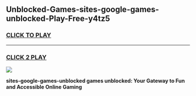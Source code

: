 
## Unblocked-Games-sites-google-games-unblocked-Play-Free-y4tz5
<h3>
<a href="https://premium76.site?title=sites-google-games-unblocked&ref=21A">CLICK TO PLAY</a></h3>
<hr>

<h3>
<a href="https://premium76.site?title=sites-google-games-unblocked&ref=21A">CLICK 2 PLAY</a>
  
</h3>

<a href="https://premium76.site?title=sites-google-games-unblocked&ref=21A"><img src="https://clearcache.store/games.png"></a>


**sites-google-games-unblocked games unblocked: Your Gateway to Fun and Accessible Online Gaming**
